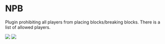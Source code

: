 # NPB
Plugin prohibiting all players from placing blocks/breaking blocks. There is a list of allowed players.

[![](https://poggit.pmmp.io/shield.state/NPB)](https://poggit.pmmp.io/p/NPB)
<a href="https://poggit.pmmp.io/p/NPB"><img src="https://poggit.pmmp.io/shield.state/NPB"></a>
